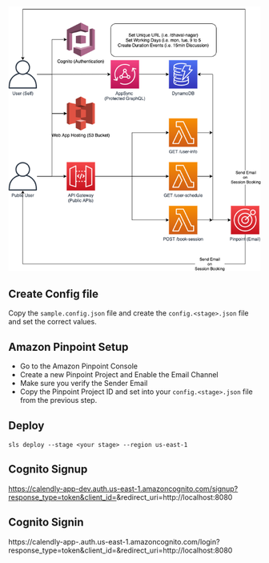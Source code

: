 ![image info](./assets/diagram.png)

## Create Config file

Copy the `sample.config.json` file and create the `config.<stage>.json` file and set the correct values.

## Amazon Pinpoint Setup

- Go to the Amazon Pinpoint Console
- Create a new Pinpoint Project and Enable the Email Channel
- Make sure you verify the Sender Email
- Copy the Pinpoint Project ID and set into your `config.<stage>.json` file from the previous step.

## Deploy

```
sls deploy --stage <your stage> --region us-east-1
```

## Cognito Signup

https://calendly-app-dev.auth.us-east-1.amazoncognito.com/signup?response_type=token&client_id=<Web Client ID>&redirect_uri=http://localhost:8080

## Cognito Signin 

https://calendly-app-<stage>.auth.us-east-1.amazoncognito.com/login?response_type=token&client_id=<Web Client ID>&redirect_uri=http://localhost:8080